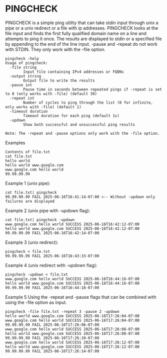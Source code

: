 # PINGCHECK

PINGCHECK is a simple ping utility that can take stdin input through unix a pipe or a unix redirect or a file with ip addresses. PINGCHECK looks at the file input and finds the first fully qualified domain name on a line and attempts to ping it once. The results are displayed to stdin or a specified file by appending to the end of the line input. -pause and -repeat do not work with STDIN. They only work with the -file option.

```
pingcheck -help
Usage of pingcheck:
  -file string
    	Input file containing IPv4 addresses or FQDNs
  -output string
    	Output file to write the results
  -pause int
    	Pause time in seconds between repeated pings if -repeat is set to 0 (only works with -file) (default 30)
  -repeat int
    	Number of cycles to ping through the list (0 for infinite, only works with -file) (default 1)
  -timeout duration
    	Timeout duration for each ping (default 1s)
  -updown
    	Show both successful and unsuccessful ping results

Note: The -repeat and -pause options only work with the -file option.
```
Examples
```
Contents of file.txt
cat file.txt 
hello world
hello world www.google.com
www.google.com hello world
99.99.99.99
```
Example 1 (unix pipe): 
```
cat file.txt| pingcheck 
99.99.99.99 FAIL 2025-06-16T16:41:14-07:00 <-- Without -updown only failures are displayed
```
Example 2 (unix pipe with -updown flag): 
```
cat file.txt| pingcheck -updown
www.google.com hello world SUCCESS 2025-06-16T16:42:12-07:00
hello world www.google.com SUCCESS 2025-06-16T16:42:12-07:00
99.99.99.99 FAIL 2025-06-16T16:42:14-07:00
```
Example 3 (unix redirect):
```
pingcheck < file.txt 
99.99.99.99 FAIL 2025-06-16T16:43:33-07:00
```
Example 4 (unix redirect with -updown flag):
```
pingcheck -updown < file.txt
www.google.com hello world SUCCESS 2025-06-16T16:44:16-07:00
hello world www.google.com SUCCESS 2025-06-16T16:44:16-07:00
99.99.99.99 FAIL 2025-06-16T16:44:18-07:00
```
Example 5 Using the -repeat and -pause flags that can be combined with using the -file option as input.
```
pingcheck -file file.txt -repeat 3 -pause 2 -updown
hello world www.google.com SUCCESS 2025-06-16T17:26:04-07:00
www.google.com hello world SUCCESS 2025-06-16T17:26:04-07:00
99.99.99.99 FAIL 2025-06-16T17:26:06-07:00
www.google.com hello world SUCCESS 2025-06-16T17:26:08-07:00
hello world www.google.com SUCCESS 2025-06-16T17:26:08-07:00
99.99.99.99 FAIL 2025-06-16T17:26:10-07:00
www.google.com hello world SUCCESS 2025-06-16T17:26:12-07:00
hello world www.google.com SUCCESS 2025-06-16T17:26:12-07:00
99.99.99.99 FAIL 2025-06-16T17:26:14-07:00
```
